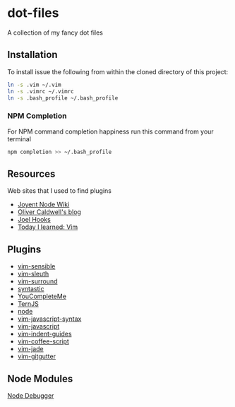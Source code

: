 dot-files
=========

A collection of my fancy dot files

Installation
------------
To install issue the following from within the cloned directory of this project:
```bash
ln -s .vim ~/.vim
ln -s .vimrc ~/.vimrc
ln -s .bash_profile ~/.bash_profile
```

### NPM Completion
For NPM command completion happiness run this command from your terminal
```bash
npm completion >> ~/.bash_profile
```

Resources
---------
Web sites that I used to find plugins

* [Joyent Node Wiki](https://github.com/joyent/node/wiki/Vim-Plugins)
* [Oliver Caldwell's blog](http://oli.me.uk/2013/06/29/equipping-vim-for-javascript/)
* [Joel Hooks](http://joelhooks.com/blog/2013/04/23/5-essential-vim-plugins/)
* [Today I learned: Vim](http://tilvim.com/2013/08/21/js-autocomplete.html)

Plugins
-------
* [vim-sensible](https://github.com/tpope/vim-sensible.git)
* [vim-sleuth](https://github.com/tpope/vim-sleuth.git)
* [vim-surround](https://github.com/tpope/vim-surround.git)
* [syntastic](https://github.com/scrooloose/syntastic.git)
* [YouCompleteMe](https://github.com/Valloric/YouCompleteMe.git)
* [TernJS](https://github.com/marijnh/tern_for_vim.git)
* [node](https://github.com/moll/vim-node.git)
* [vim-javascript-syntax](https://github.com/jelera/vim-javascript-syntax.git)
* [vim-javascript](https://github.com/pangloss/vim-javascript.git)
* [vim-indent-guides](https://github.com/nathanaelkane/vim-indent-guides.git)
* [vim-coffee-script](https://github.com/tpope/vim-coffee-script.git)
* [vim-jade](https://github.com/digitaltoad/vim-jade.git)
* [vim-gitgutter](https://github.com/airblade/vim-gitgutter.git)


Node Modules
------------
[Node Debugger](https://github.com/sidorares/node-vim-debugger)
